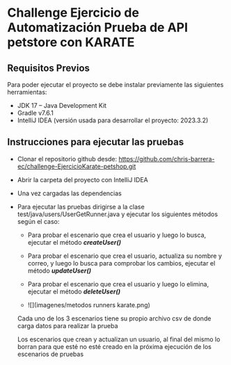 # Challenge Ejercicio de Automatización Prueba de API petstore con KARATE

## Requisitos Previos

Para poder ejecutar el proyecto se debe instalar previamente las siguientes herramientas:
- JDK 17 – Java Development Kit
- Gradle v7.6.1
- IntelliJ IDEA (versión usada para desarrollar el proyecto: 2023.3.2)

## Instrucciones para ejecutar las pruebas
- Clonar el repositorio github desde: https://github.com/chris-barrera-ec/challenge-EjercicioKarate-petshop.git
- Abrir la carpeta del proyecto con IntelliJ IDEA
- Una vez cargadas las dependencias
- Para ejecutar las pruebas dirigirse a la clase test/java/users/UserGetRunner.java y ejecutar los siguientes métodos según el caso:

  - Para probar el escenario que crea el usuario y luego lo busca, ejecutar el método ***createUser()***
  - Para probar el escenario que crea el usuario, actualiza su nombre y correo, y luego lo busca para comprobar los cambios, ejecutar el método ***updateUser()***
  - Para probar el escenario que crea el usuario y luego lo elimina, ejecutar el método ***deleteUser()***
  
  - ![](imagenes/metodos runners karate.png)
  
  Cada uno de los 3 escenarios tiene su propio archivo csv de donde carga datos para realizar la prueba
  
  Los escenarios que crean y actualizan un usuario, al final del mismo lo borran para que esté no esté creado en la próxima ejecución de los escenarios de pruebas
  



